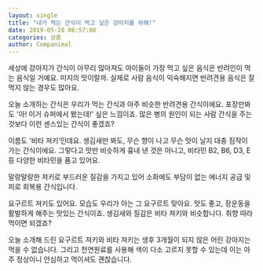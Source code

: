 ```yaml
---
layout: single
title: "내가 먹는 간식이 먹고 싶은 강아지를 위해!"
date: 2019-05-28 06:57:00
categories: 상품
author: Companimal
---
```


세상에 강아지가 간식이 아무리 많아져도 아이들이 가장 먹고 싶은 음식은 반려인이 먹는 음식일 거예요. 미지의 맛이랄까. 실제로 사람 음식이 익숙해지면 반려견용 음식은 잘 먹지 않는 경우도 많아요.

오늘 소개하는 간식은 우리가 먹는 간식과 아주 비슷한 반려견용 간식이에요. 포장만봐도 '아! 이거 슈퍼에서 봤는데!' 싶은 느낌이죠. 많은 병의 원인이 되는 사람 간식을 주는 것보다 이런 센스있는 간식이 좋겠죠?

이름도 '비타 져키’인데요. 생김새만 봐도, 무슨 향이 나고 무슨 맛이 날지 대충 짐작이 가는 간식이에요. 그렇다고 맛만 비슷하게 흉내 낸 것은 아니고, 비타민 B2, B6, D3, E 등 다양한 비타민을 품고 있어요.

말랑말랑한 져키로 부드러운 질감을 가지고 있어 소화에도 부담이 없는 에너지 공급 및 피로 회복용 간식입니다.

요구르트 져키도 있어요. 모습도 우리가 아는 그 요구르트 맞아요. 맛도 좋고, 장운동을 활발하게 해주는 맛있는 간식이죠. 생김새와 질감은 비타 져키와 비슷합니다. 취향 따라 먹이면 되겠죠?

오늘 소개해 드린 요구르트 져키와 비타 져키는 생후 3개월이 되지 않은 어린 강아지는 먹을 수 없습니다. 그리고 천연원료를 사용해 색이 다소 고르지 못할 수 있는데 이는 아주 정상이니 안심하고 먹이셔도 괜찮습니다.
